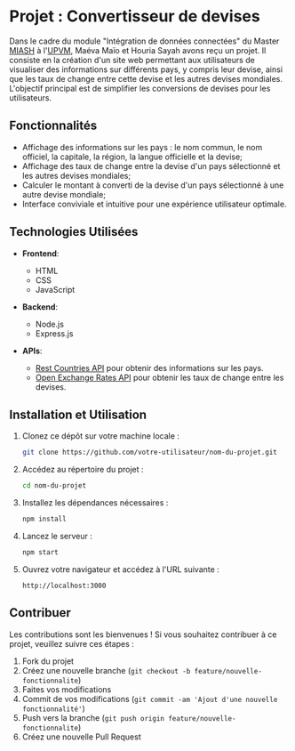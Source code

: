 # Projet : Convertisseur de devises

Dans le cadre du module "Intégration de données connectées" du Master [MIASH](https://www.univ-montp3.fr/) à l'[UPVM](https://www.univ-montp3.fr/), Maéva Maïo et Houria Sayah avons reçu un projet. Il consiste en la création d'un site web permettant aux utilisateurs de visualiser des informations sur différents pays, y compris leur devise, ainsi que les taux de change entre cette devise et les autres devises mondiales. L'objectif principal est de simplifier les conversions de devises pour les utilisateurs.

## Fonctionnalités

- Affichage des informations sur les pays : le nom commun, le nom officiel, la capitale, la région, la langue officielle et la devise;
- Affichage des taux de change entre la devise d'un pays sélectionné et les autres devises mondiales;
- Calculer le montant à converti de la devise d'un pays sélectionné à une autre devise mondiale;
- Interface conviviale et intuitive pour une expérience utilisateur optimale.

## Technologies Utilisées

- **Frontend**:
  - HTML
  - CSS
  - JavaScript

- **Backend**:
  - Node.js
  - Express.js

- **APIs**:
  - [Rest Countries API](https://restcountries.com/) pour obtenir des informations sur les pays.
  - [Open Exchange Rates API](https://openexchangerates.org/) pour obtenir les taux de change entre les devises.

## Installation et Utilisation

1. Clonez ce dépôt sur votre machine locale :

   ```bash
   git clone https://github.com/votre-utilisateur/nom-du-projet.git
   ```

2. Accédez au répertoire du projet :

   ```bash
   cd nom-du-projet
   ```

3. Installez les dépendances nécessaires :

   ```bash
   npm install
   ```

4. Lancez le serveur :

   ```bash
   npm start
   ```

5. Ouvrez votre navigateur et accédez à l'URL suivante :

   ```
   http://localhost:3000
   ```

## Contribuer

Les contributions sont les bienvenues ! Si vous souhaitez contribuer à ce projet, veuillez suivre ces étapes :

1. Fork du projet
2. Créez une nouvelle branche (`git checkout -b feature/nouvelle-fonctionnalite`)
3. Faites vos modifications
4. Commit de vos modifications (`git commit -am 'Ajout d'une nouvelle fonctionnalité'`)
5. Push vers la branche (`git push origin feature/nouvelle-fonctionnalite`)
6. Créez une nouvelle Pull Request
